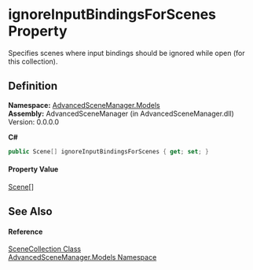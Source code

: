 # ignoreInputBindingsForScenes Property


Specifies scenes where input bindings should be ignored while open (for this collection).



## Definition
**Namespace:** <a href="N_AdvancedSceneManager_Models">AdvancedSceneManager.Models</a>  
**Assembly:** AdvancedSceneManager (in AdvancedSceneManager.dll) Version: 0.0.0.0

**C#**
``` C#
public Scene[] ignoreInputBindingsForScenes { get; set; }
```



#### Property Value
<a href="T_AdvancedSceneManager_Models_Scene">Scene</a>[]

## See Also


#### Reference
<a href="T_AdvancedSceneManager_Models_SceneCollection">SceneCollection Class</a>  
<a href="N_AdvancedSceneManager_Models">AdvancedSceneManager.Models Namespace</a>  
